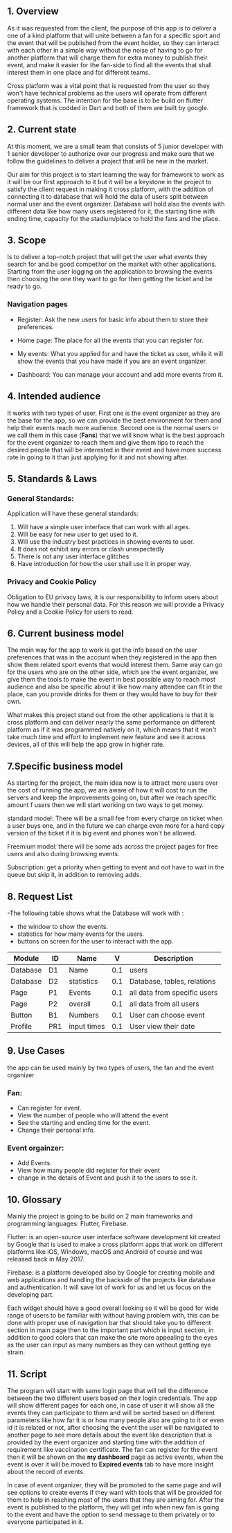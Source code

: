 ## 1. Overview

As it was requested from the client, the purpose of this app is to deliver a one of a kind platform that will unite between a fan for a specific sport and the event that will be published from the event holder, so they can interact with each other in a simple way without the noise of having to go for another platform that will charge them for extra money to publish their event, and make it easier for the fan-side to find all the events that shall interest them in one place and for different teams.

Cross platform was a vital point that is requested from the user so they won't have technical problems as the users will operate from different operating systems. The intention for the base is to be build on flutter framework that is codded in Dart and both of them are built by google.

## 2. Current state

At this moment, we are a small team that consists of 5 junior developer with 1 senior developer to authorize over our progress and make sure that we follow the guidelines to deliver a project that will be new in the market.

Our aim for this project is to start learning the way for framework to work as it will be our first approach to it but it will be a keystone in the project to satisfy the client request in making it cross platform, with the addition of connecting it to database that will hold the data of users split between normal user and the event organizer. Database will hold also the events with different data like how many users registered for it, the starting time with ending time, capacity for the stadium/place to hold the fans and the place.

## 3. Scope

Is to deliver a top-notch project that will get the user what events they search for and be good competitor on the market with other applications. Starting from the user logging on the application to browsing the events then choosing the one they want to go for then getting the ticket and be ready to go.

### Navigation pages

- Register: Ask the new users for basic info about them to store their preferences.

- Home page: The place for all the events that you can register for.

- My events: What you applied for and have the ticket as user, while it will show the events that you have made if you are an event organizer.

- Dashboard: You can manage your account and add more events from it.

## 4. Intended audience

It works with two types of user. First one is the event organizer as they are the base for the app, so we can provide the best environment for them and help their events reach more audience. Second one is the normal users or we call them in this case (**Fans**) that we will know what is the best approach for the event organizer to reach them and give them tips to reach the desired people that will be interested in their event and have more success rate in going to it than just applying for it and not showing after.

## 5. Standards & Laws

### General Standards:

Application will have these general standards:

1. Will have a simple user interface that can work with all ages.
2. Will be easy for new user to get used to it.
3. Will use the industry best practices in showing events to user.
4. It does not exhibit any errors or clash unexpectedly
5. There is not any user interface glitches
6. Have introduction for how the user shall use it in proper way.

### Privacy and Cookie Policy

Obligation to EU privacy laws, it is our responsibility to inform users about how we handle their personal data. For this reason we will provide a Privacy Policy and a Cookie Policy for users to read.

## 6. Current business model

The main way for the app to work is get the info based on the user preferences that was in the account when they registered in the app then show them related sport events that would interest them. Same way can go for the users who are on the other side, which are the event organizer, we give them the tools to make the event in best possible way to reach most audience and also be specific about it like how many attendee can fit in the place, can you provide drinks for them or they would have to buy for their own.

What makes this project stand out from the other applications is that it is cross platform and can deliver nearly the same performance on different platform as if it was programmed natively on it, which means that it won't take much time and effort to implement new feature and see it across devices, all of this will help the app grow in higher rate.

## 7.Specific business model

As starting for the project, the main idea now is to attract more users over the cost of running the app, we are aware of how it will cost to run the servers and keep the improvements going on, but after we reach specific amount f users then we will start working on two ways to get money.

standard model: There will be a small fee from every charge on ticket when a user buys one, and in the future we can charge even more for a hard copy version of the ticket if it is big event and phones won't be allowed.

Freemium model: there will be some ads across the project pages for free users and also during browsing events.

Subscription: get a priority when getting to event and not have to wait in the queue but skip it, in addition to removing adds.

## 8. Request List

-The following table shows what the Database will work with :

- the window to show the events.
- statistics for how many events for the users.
- buttons on screen for the user to interact with the app.

| Module   | ID  | Name        | V   | Description                      |
|----------|-----|-------------|-----|----------------------------------|
| Database | D1  | Name        | 0.1 | users                            |
| Database | D2  | statistics  | 0.1 | Database, tables, relations      |
| Page     | P1  | Events      | 0.1 | all data from specific users     |
| Page     | P2  | overall     | 0.1 | all data from all users          |
| Button   | B1  | Numbers     | 0.1 | User can choose event            |
| Profile  | PR1 | input times | 0.1 | User view their date             |


## 9. Use Cases
the app can be used mainly by two types of users, the fan and the event organizer

### Fan:
- Can register for event.
- View the number of people who will attend the event
- See the starting and ending time for the event.
- Change their personal info.

### Event orgainzer:
- Add Events 
- View how many people did register for their event
- change in the details of Event and push it to the users to see it.


## 10. Glossary

Mainly the project is going to be build on 2 main frameworks and programming languages: Flutter, Firebase.

Flutter: is an open-source user interface software development kit created by Google that is used to make a cross platform apps that work on different platforms like iOS, Windows, macOS and Android of course and was released back in May 2017.

Firebase: is a platform developed also by Google for creating mobile and web applications and handling the backside of the projects like database and authentication. It will save lot of work for us and let us focus on the developing part.

Each widget should have a good overall looking so it will be good for wide range of users to be familiar with without having problem with, this can be done with proper use of navigation bar that should take you to different section in main page then to the important part which is input section, in addition to good colors that can make the site more appealing to the eyes as the user can input as many numbers as they can without getting eye strain.


## 11. Script

The program will start with same login page that will tell the difference between the two different users based on their login credentials. The app will show different pages for each one, in case of user it will show all the events they can participate to them and will be sorted based on different parameters like how far it is or how many people also are going to it or even id it is related or not, after choosing the event the user will be navigated to another page to see more details about the event like description that is provided by the event organizer and starting time with the addition of requirement like vaccination certificate. The fan can register for the event then it will be shown on the **my dashboard** page as active events, when the event is over it will be moved to **Expired events** tab to have more insight about the record of events.

In case of event organizer, they will be promoted to the same page and will see options to create events if they want with tools that will be provided for them to help in reaching most of the users that they are aiming for. After the event is published to the platform, they will get info when new fan is going to the event and have the option to send message to them privately or to everyone participated in it.